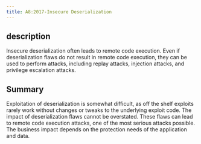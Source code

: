 ```yaml
---
title: A8:2017-Insecure Deserialization
---
```


## description 
Insecure deserialization often leads to remote code execution. Even if deserialization flaws do not result in remote code execution, they can be used to perform attacks, including replay attacks, injection attacks, and privilege escalation attacks.

## Summary
Exploitation of deserialization is somewhat difficult, as off the shelf exploits rarely work without changes or tweaks to the underlying exploit code. The impact of deserialization flaws cannot be overstated. These flaws can lead to remote code execution attacks, one of the most serious attacks possible. The business impact depends on the protection needs of the application and data.